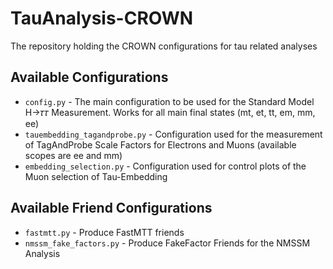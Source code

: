 # TauAnalysis-CROWN
The repository holding the CROWN configurations for tau related analyses

## Available Configurations

* `config.py` - The main configuration to be used for the Standard Model H->𝜏𝜏 Measurement. Works for all main final states (mt, et, tt, em, mm, ee)
* `tauembedding_tagandprobe.py` - Configuration used for the measurement of TagAndProbe Scale Factors for Electrons and Muons (available scopes are ee and mm)
* `embedding_selection.py` - Configuration used for control plots of the Muon selection of Tau-Embedding

## Available Friend Configurations

* `fastmtt.py` - Produce FastMTT friends
* `nmssm_fake_factors.py` - Produce FakeFactor Friends for the NMSSM Analysis
